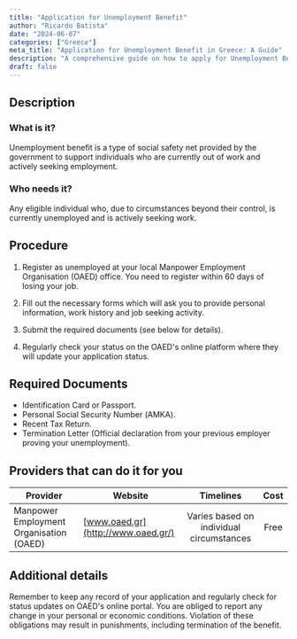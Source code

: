 ```yaml
---
title: "Application for Unemployment Benefit"
author: "Ricardo Batista"
date: "2024-06-07"
categories: ["Greece"]
meta_title: "Application for Unemployment Benefit in Greece: A Guide"
description: "A comprehensive guide on how to apply for Unemployment Benefit in Greece"
draft: false
---
```


## Description
### What is it?
Unemployment benefit is a type of social safety net provided by the government to support individuals who are currently out of work and actively seeking employment.

### Who needs it?
Any eligible individual who, due to circumstances beyond their control, is currently unemployed and is actively seeking work.

## Procedure
1. Register as unemployed at your local Manpower Employment Organisation (OAED) office. You need to register within 60 days of losing your job. 

2. Fill out the necessary forms which will ask you to provide personal information, work history and job seeking activity. 

3. Submit the required documents (see below for details). 

4. Regularly check your status on the OAED's online platform where they will update your application status.

## Required Documents
- Identification Card or Passport.
- Personal Social Security Number (ΑΜΚΑ).
- Recent Tax Return.
- Termination Letter (Official declaration from your previous employer proving your unemployment).

## Providers that can do it for you

| Provider                        |     Website                            |     Timelines    |       Cost      |
| ------------------------------  | ------------------------------------- |  :-------------: | :-------------: |
| Manpower Employment Organisation (OAED)      |  [www.oaed.gr](http://www.oaed.gr/)      |      Varies based on individual circumstances      |        Free       |

## Additional details

Remember to keep any record of your application and regularly check for status updates on OAED's online portal. You are obliged to report any change in your personal or economic conditions. Violation of these obligations may result in punishments, including termination of the benefit.